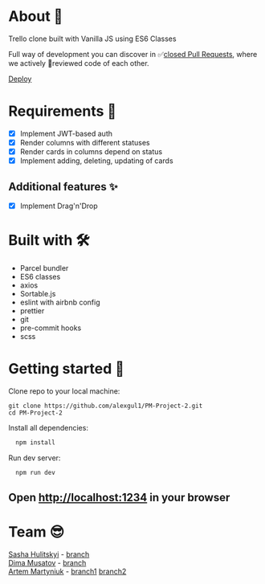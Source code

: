 # About 🔎
Trello clone built with Vanilla JS using ES6 Classes

Full way of development you can discover in ✅[closed Pull Requests](https://github.com/alexgul1/PM-Project-2/pulls?q=is%3Apr+sort%3Aupdated-desc+is%3Aclosed), where we actively 🧐reviewed code of each other.

[Deploy](https://matroskin062.github.io/PM-Project-2/)

# Requirements 🧾

- [x] Implement JWT-based auth
- [x] Render columns with different statuses
- [x] Render cards in columns depend on status
- [x] Implement adding, deleting, updating of cards

## Additional features ✨

- [x] Implement Drag'n'Drop

# Built with 🛠

- Parcel bundler
- ES6 classes
- axios
- Sortable.js
- eslint with airbnb config
- prettier
- git
- pre-commit hooks
- scss

# Getting started 👀

Clone repo to your local machine:

```git
git clone https://github.com/alexgul1/PM-Project-2.git  
cd PM-Project-2
```

Install all dependencies:

```bash
  npm install
```

Run dev server:

```bash
  npm run dev
```

## Open [http://localhost:1234](http://localhost:1234) in your browser

# Team 😎 
[Sasha Hulitskyi](https://github.com/alexgul1) - [branch](https://github.com/alexgul1/PM-Project-2/tree/hulitskyi-dev)    
[Dima Musatov](https://github.com/matroskin062) - [branch](https://github.com/alexgul1/PM-Project-2/tree/musatov)  
[Artem Martyniuk](https://github.com/muartem) - [branch1](https://github.com/alexgul1/PM-Project-2/tree/N-muartem) [branch2](https://github.com/alexgul1/PM-Project-2/tree/muartem) 
